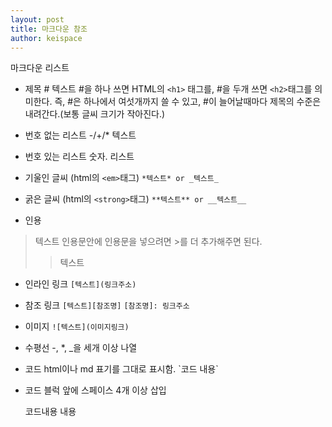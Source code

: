 ```yaml
---
layout: post
title: 마크다운 참조
author: keispace
---
```

마크다운 리스트 

- 제목
\# 텍스트
\#을 하나 쓰면 HTML의 `<h1>` 태그를, #을 두개 쓰면 `<h2>`태그를 의미한다. 즉, #은 하나에서 여섯개까지 쓸 수 있고, #이 늘어날때마다 제목의 수준은 내려간다.(보통 글씨 크기가 작아진다.)

- 번호 없는 리스트
\-/+/* 텍스트

- 번호 있는 리스트
숫자. 리스트

- 기울인 글씨 (html의 `<em>`태그)
`*텍스트* or _텍스트_`

- 굵은 글씨 (html의 `<strong>`태그)
`**텍스트** or __텍스트__`

- 인용
> 텍스트
인용문안에 인용문을 넣으려면 >를 더 추가해주면 된다.
>> 텍스트 

- 인라인 링크
`[텍스트](링크주소)`

- 참조 링크
`[텍스트][참조명]`
`[참조명]: 링크주소`

- 이미지
`![텍스트](이미지링크)`

- 수평선
-, *, _을 세개 이상 나열

- 코드 html이나 md 표기를 그대로 표시함. 
\`코드 내용\`

- 코드 블럭
앞에 스페이스 4개 이상 삽입

    코드내용
    내용